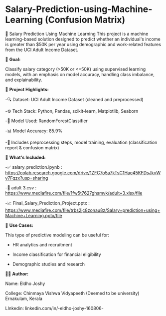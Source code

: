 # Salary-Prediction-using-Machine-Learning (Confusion Matrix)

💼 Salary Prediction Using Machine Learning  This project is a machine learning-based solution designed to predict whether an individual's income is greater than $50K per year using demographic and work-related features from the UCI Adult Income Dataset.


🎯 **Goal:**

Classify salary category (>50K or <=50K) using supervised learning models, with an emphasis on model accuracy, handling class imbalance, and explainability.


🚀 **Project Highlights:**

   -🔍 Dataset: UCI Adult Income Dataset (cleaned and preprocessed)
   
   -⚙️ Tech Stack: Python, Pandas, scikit-learn, Matplotlib, Seaborn
   
   -🧠 Model Used: RandomForestClassifier
   
   -📊 Model Accuracy: 85.9%
   
   -🧪 Includes preprocessing steps, model training, evaluation (classification report & confusion matrix)
   
   
📂 **What's Included:**

  -✅ salary_prediction.ipynb : https://colab.research.google.com/drive/1ZFC7o5a7kTsC1Hae45KFDsJkvWv7Fqzx?usp=sharing
  
  -📄 adult 3.csv : https://www.mediafire.com/file/1fw5t7627ghsmvk/adult+3.xlsx/file
  
  -📈 Final_Salary_Prediction_Project.pptx : https://www.mediafire.com/file/trbs2jc8zonau8z/Salary+prediction+using+Machine+Learning.pptx/file
  

📌 **Use Cases:**

 This type of predictive modeling can be useful for:
 
  - HR analytics and recruitment
  
  - Income classification for financial eligibility

  - Demographic studies and research

🧑‍💻 **Author:**

Name: Eldho Joshy

College: Chinmaya Vishwa Vidyapeeth (Deemed to be university) Ernakulam, Kerala

LInkedin: linkedin.com/in/-eldho-joshy-160806-

